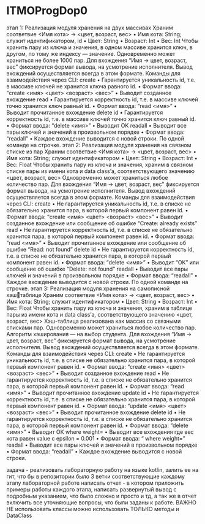 # ITMOProgDop0
этап 1: Реализация модуля хранения на двух массивах
Храним соответвие <Имя кота> → <цвет, возраст, вес>
• Имя кота: String; служит идентификатором, id 
• Цвет: String 
• Возраст: Int 
• Вес: Int 
Чтобы хранить пару из ключа и значения, в одном массиве хранится ключ, в другом, по тому 
же индексу — значение.
Одновременно может храниться не более 1000 пар.
Для вхождения “Имя → цвет, возраст, вес” фиксируется формат вывода, на усмотрение 
исполнителя. Вывод вхождений осуществляется всегда в этом формате.
Команды для взаимодействия через CLI:
create 
• Гарантируется уникальность id, т.е. в массиве ключей не хранится ключа 
равного id. 
• Формат ввода: “create <имя> <цвет> <возраст> <вес>” 
• Выводит созданное вхождение 
read 
• Гарантируется корректность id, т.е. в массиве ключей точно хранится ключ 
равный id. 
• Формат ввода: “read <имя>” 
• Выводит прочитанное вхождение 
delete id 
• Гарантируется корректность id, т.е. в массиве ключей точно хранится ключ 
равный id. 
• Формат ввода: “delete <имя>” 
• Выводит OK 
readall 
• Выводит все пары ключей и значений в произвольном порядке 
• Формат ввода: “readall” 
• Каждое вхождение выводится с новой строки. 
По одной команде на строчке.
этап 2: Реализация модуля хранения на связном списке из 
пар
Храним соответвие <Имя кота> → <цвет, возраст, вес>
• Имя кота: String; служит идентификатором 
• Цвет: String 
• Возраст: Int 
• Вес: Float
Чтобы хранить пару из ключа и значения, храним в связном списке пары из имени кота и data
class’а, соответствующего значению <цвет, возраст, вес>
Одновременно может храниться любое количество пар.
Для вхождения “Имя → цвет, возраст, вес” фиксируется формат вывода, на усмотрение 
исполнителя. Вывод вхождений осуществляется всегда в этом формате.
Команды для взаимодействия через CLI:
create 
• Не гарантируется уникальность id, т.е. в списке не обязательно хранится 
пара, в которой первый компонент равен id. 
• Формат ввода: “create <имя> <цвет> <возраст> <вес>” 
• Выводит созданное вхождение или сообщение об ошибке “Create: already 
exists” 
read 
• Не гарантируется корректность id, т.е. в списке не обязательно хранится пара, 
в которой первый компонент равен id. 
• Формат ввода: “read <имя>” 
• Выводит прочитанное вхождение или сообщение об ошибке “Read: not found” 
delete id 
• Не гарантируется корректность id, т.е. в списке не обязательно хранится пара, 
в которой первый компонент равен id. 
• Формат ввода: “delete <имя>” 
• Выводит “OK” или сообщение об ошибке “Delete: not found” 
readall 
• Выводит все пары ключей и значений в произвольном порядке 
• Формат ввода: “readall” 
• Каждое вхождение выводится с новой строки. 
По одной команде на строчке.
этап 3: Реализация модуля хранения на самописной хэштаблице
Храним соответвие <Имя кота> → <цвет, возраст, вес>
• Имя кота: String; служит идентификатором 
• Цвет: String 
• Возраст: Int 
• Вес: Float 
Чтобы хранить пару из ключа и значения, храним в таблице пары из имени кота и data class’а,
соответствующего значению <цвет, возраст, вес>
Хэш-таблица реализована как массив со связными списками пар.
Одновременно может храниться любое количество пар.
Алгоритм хэширования — на выбор студента.
Для вхождения “Имя → цвет, возраст, вес” фиксируется формат вывода, на усмотрение 
исполнителя. Вывод вхождений осуществляется всегда в этом формате.
Команды для взаимодействия через CLI:
create 
• Не гарантируется уникальность id, т.е. в списке не обязательно хранится 
пара, в которой первый компонент равен id. 
• Формат ввода: “create <имя> <цвет> <возраст> <вес>” 
• Выводит созданное вхождение 
read 
• Не гарантируется корректность id, т.е. в списке не обязательно хранится пара, 
в которой первый компонент равен id. 
• Формат ввода: “read <имя>” 
• Выводит прочитанное вхождение 
update id 
• Не гарантируется корректность id, т.е. в списке не обязательно хранится пара, 
в которой первый компонент равен id. 
• Формат ввода: “update <имя> <цвет> <возраст> <вес>” 
• Выводит прочитанное вхождение 
delete id 
• Не гарантируется корректность id, т.е. в списке не обязательно хранится пара, 
в которой первый компонент равен id. 
• Формат ввода: “delete <имя>” 
• Выводит OK 
where weight=<value> 
• Выводит все вхождения где вес кота равен value с epsilon = 0.001 
• Формат ввода: “ where weight=<value>” 
readall 
• Выводит все пары ключей и значений в произвольном порядке 
• Формат ввода: “readall” 
• Каждое вхождение выводится с новой строки.


задача - реализовать лабораторную работу на языке kotlin, залить ее на гит, что бы в репозитории было 3 ветки соответствующие каждому этапу лабораторной работе
написать отчет - в котором приложить примеры работы каждого этапа, написать развернутый вывод с подробным указанием, что было сложно и просто и тд, 
а так же в отчет включить все уточняющие вопросы, что были заданы к работе.
ВАЖНО
НЕ использовать классы
можно использовать ТОЛЬКО методы и DataClass
